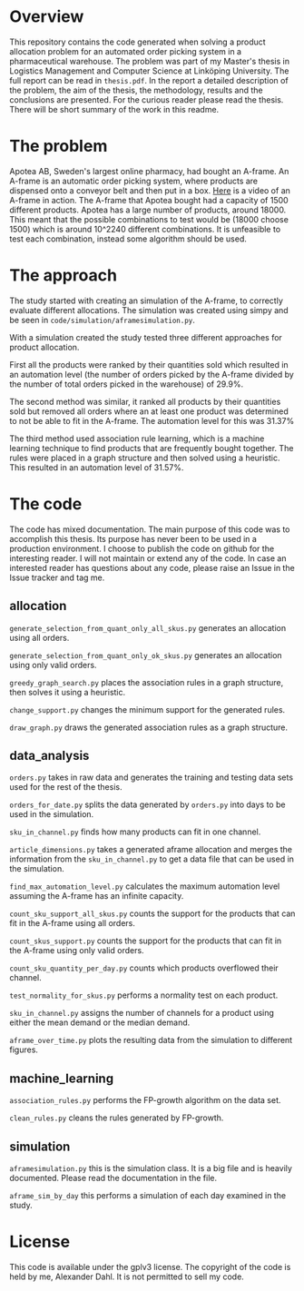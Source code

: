 # Overview
This repository contains the code generated when solving a product allocation problem for an automated order picking system in a pharmaceutical warehouse. 
The problem was part of my Master's thesis in Logistics Management and Computer Science at Linköping University. 
The full report can be read in `thesis.pdf`. In the report a detailed description of the problem, the aim of the thesis, the methodology, results and the conclusions are presented.
For the curious reader please read the thesis. There will be short summary of the work in this readme. 

# The problem
Apotea AB, Sweden's largest online pharmacy, had bought an A-frame.
An A-frame is an automatic order picking system, where products are dispensed onto a conveyor belt
and then put in a box. [Here](https://www.youtube.com/watch?v=TFJieI9ZwpM) is a video of an A-frame in action.
The A-frame that Apotea bought had a capacity of 1500 different products. Apotea has a large number of products, around 18000. 
This meant that the possible combinations to test would be (18000 choose 1500) which is around 10^2240 different combinations.
It is unfeasible to test each combination, instead some algorithm should be used. 

# The approach
The study started with creating an simulation of the A-frame, to correctly evaluate different allocations.
The simulation was created using simpy and be seen in `code/simulation/aframesimulation.py`.

With a simulation created the study tested three different approaches for product allocation.

First all the products were ranked by their quantities sold which resulted in an automation level (the number of orders picked by the A-frame divided by the number of total orders picked in the warehouse) of 29.9%.

The second method was similar, it ranked all products by their quantities sold but removed all orders where an at least one product was determined to not be able to fit in the A-frame. The automation level for this was 31.37%

The third method used association rule learning, which is a machine learning technique to find products that are frequently bought together. 
The rules were placed in a graph structure and then solved using a heuristic. This resulted in an automation level of 31.57%. 

# The code
The code has mixed documentation. The main purpose of this code was to accomplish this thesis. Its purpose has never been to be used in a production environment. 
I choose to publish the code on github for the interesting reader. I will not maintain or extend any of the code. In case an interested reader has questions about any code, please raise an Issue in the Issue tracker and tag me. 

## allocation
`generate_selection_from_quant_only_all_skus.py` generates an allocation using all orders.

`generate_selection_from_quant_only_ok_skus.py` generates an allocation using only valid orders.

`greedy_graph_search.py` places the association rules in a graph structure, then solves it using a heuristic. 

`change_support.py` changes the minimum support for the generated rules.

`draw_graph.py` draws the generated association rules as a graph structure.

## data_analysis
`orders.py` takes in raw data and generates 
the training and testing data sets used for the rest of the thesis. 

`orders_for_date.py` splits the data generated by `orders.py` into days to be used in the simulation.

`sku_in_channel.py` finds how many products can fit in one channel. 

`article_dimensions.py` takes a generated aframe allocation 
and merges the information from the `sku_in_channel.py` to get a data file that can be used in the simulation.

`find_max_automation_level.py` calculates the maximum automation level assuming the A-frame has an infinite capacity. 

`count_sku_support_all_skus.py` counts the support for the products that can fit in the A-frame using all orders.

`count_skus_support.py` counts the support for the products that can fit in the A-frame using only valid orders. 

`count_sku_quantity_per_day.py` counts which products overflowed their channel.

`test_normality_for_skus.py` performs a normality test on each product. 

`sku_in_channel.py` assigns the number of channels for a product using either the mean demand or the median demand. 

`aframe_over_time.py` plots the resulting data from the simulation to different figures. 

## machine_learning
`association_rules.py` performs the FP-growth algorithm on the data set. 

`clean_rules.py` cleans the rules generated by FP-growth. 

## simulation 
`aframesimulation.py` this is the simulation class. It is a big file and is heavily documented. Please read the documentation in the file. 

`aframe_sim_by_day` this performs a simulation of each day examined in the study.



# License
This code is available under the gplv3 license. The copyright of the code is held by me, Alexander Dahl. It is not permitted to sell my code. 